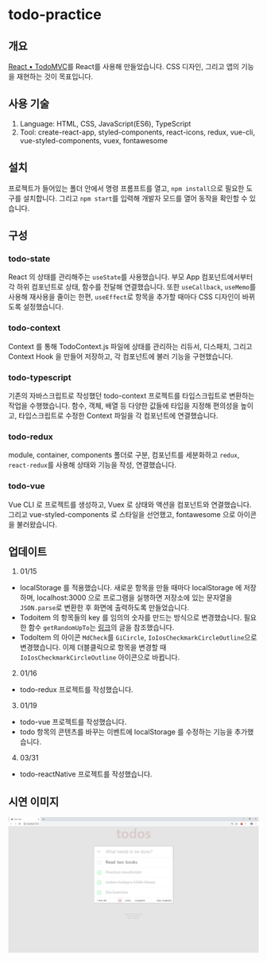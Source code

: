 # todo-practice

## 개요

[React • TodoMVC](http://todomvc.com/examples/react/#/)를 React를 사용해 만들었습니다. CSS 디자인, 그리고 앱의 기능을 재현하는 것이 목표입니다.

## 사용 기술

1. Language: HTML, CSS, JavaScript(ES6), TypeScript
1. Tool: create-react-app, styled-components, react-icons, redux, vue-cli, vue-styled-components, vuex, fontawesome

## 설치

프로젝트가 들어있는 폴더 안에서 명령 프롬프트를 열고, `npm install`으로 필요한 도구를 설치합니다. 그리고 `npm start`를 입력해 개발자 모드를 열어 동작을 확인할 수 있습니다.

## 구성

### todo-state

React 의 상태를 관리해주는 `useState`를 사용했습니다. 부모 App 컴포넌트에서부터 각 하위 컴포넌트로 상태, 함수를 전달해 연결했습니다. 또한 `useCallback`, `useMemo`를 사용해 재사용을 줄이는 한편, `useEffect`로 항목을 추가할 때마다 CSS 디자인이 바뀌도록 설정했습니다.

### todo-context

Context 를 통해 TodoContext.js 파일에 상태를 관리하는 리듀서, 디스패치, 그리고 Context Hook 을 만들어 저장하고, 각 컴포넌트에 불러 기능을 구현했습니다.

### todo-typescript

기존의 자바스크립트로 작성했던 todo-context 프로젝트를 타입스크립트로 변환하는 작업을 수행했습니다. 함수, 객체, 배열 등 다양한 값들에 타입을 지정해 편의성을 높이고, 타입스크립트로 수정한 Context 파일을 각 컴포넌트에 연결했습니다.

### todo-redux

module, container, components 폴더로 구분, 컴포넌트를 세분화하고 `redux`, `react-redux`를 사용해 상태와 기능을 작성, 연결했습니다.

### todo-vue

Vue CLI 로 프로젝트를 생성하고, Vuex 로 상태와 액션을 컴포넌트와 연결했습니다. 그리고 vue-styled-components 로 스타일을 선언했고, fontawesome 으로 아이콘을 불러왔습니다.

## 업데이트

1. 01/15
-   localStorage 를 적용했습니다. 새로운 항목을 만들 때마다 localStorage 에 저장하며, localhost:3000 으로 프로그램을 실행하면 저장소에 있는 문자열을 `JSON.parse`로 변환한 후 화면에 출력하도록 만들었습니다.
-   Todoitem 의 항목들의 key 를 임의의 숫자를 만드는 방식으로 변경했습니다. 필요한 함수 `getRandomUpTo`는 [링크](https://www.codebrainer.com/blog/random-numbers-in-javascript-for-beginners)의 글을 참조했습니다.
-   TodoItem 의 아이콘 `MdCheck`를 `GiCircle`, `IoIosCheckmarkCircleOutline`으로 변경했습니다. 이제 더블클릭으로 항목을 변경할 때 `IoIosCheckmarkCircleOutline` 아이콘으로 바뀝니다.
2. 01/16
-   todo-redux 프로젝트를 작성했습니다.
3. 01/19
-   todo-vue 프로젝트를 작성했습니다.
-   todo 항목의 콘텐츠를 바꾸는 이벤트에 localStorage 를 수정하는 기능을 추가했습니다.
4. 03/31
-   todo-reactNative 프로젝트를 작성했습니다.

## 시연 이미지

<img src="https://github.com/chinsanchung/todo-practice/blob/master/todo02.png" width=700 />

